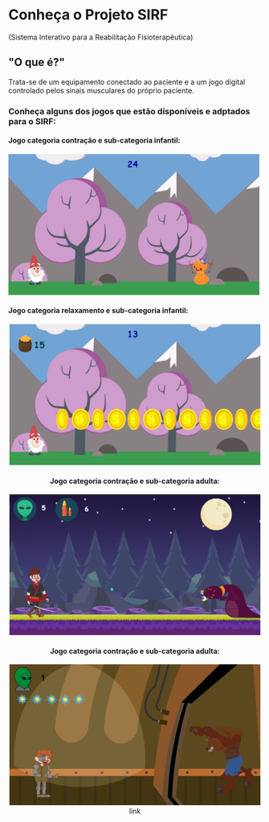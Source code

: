 # Conheça o Projeto SIRF
(Sistema Interativo para a Reabilitação Fisioterapêutica)

## "O que é?"
Trata-se de um equipamento conectado ao paciente e a um jogo digital controlado pelos sinais musculares do próprio paciente.

### Conheça alguns dos jogos que estão disponíveis e adptados para o SIRF:

#### Jogo categoria contração e sub-categoria infantil:
<img src="icon1.png" width="500" height="280"> 
 
#### Jogo categoria relaxamento e sub-categoria infantil:
<center>
<img src="icon2.png" width="500" height="280"> 
<br>

#### Jogo categoria contração e sub-categoria adulta:
<center>
<img src="icon3.png" width="500" height="280"> 


#### Jogo categoria contração e sub-categoria adulta:
<center>
<img src="icon4.png" width="500" height="280"> 
link
